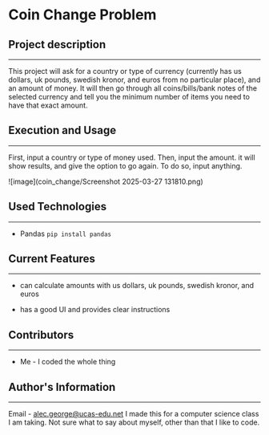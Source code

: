 # Coin Change Problem

## Project description
***
This project will ask for a country or type of currency (currently has us dollars, uk pounds, swedish kronor, and euros from no particular place), and an amount of money. It will then go through all coins/bills/bank notes of the selected currency and tell you the minimum number of items you need to have that exact amount.  

## Execution and Usage
***
First, input a country or type of money used. Then, input the amount. it will show results, and give the option to go again. To do so, input anything.

![image](coin_change/Screenshot 2025-03-27 131810.png)  

## Used Technologies
***
+ Pandas
`pip install pandas`  

## Current Features
***
+ can calculate amounts with us dollars, uk pounds, swedish kronor, and euros

+ has a good UI and provides clear instructions  

## Contributors
***
+ Me - I coded the whole thing  

## Author's Information
***
Email - alec.george@ucas-edu.net
I made this for a computer science class I am taking. Not sure what to say about myself, other than that I like to code.  